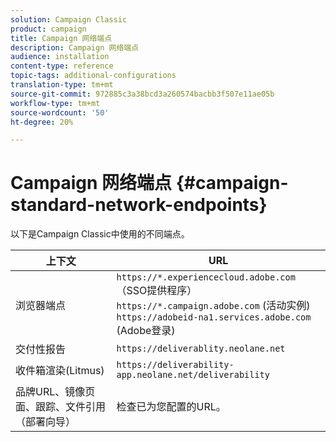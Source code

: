 ```yaml
---
solution: Campaign Classic
product: campaign
title: Campaign 网络端点
description: Campaign 网络端点
audience: installation
content-type: reference
topic-tags: additional-configurations
translation-type: tm+mt
source-git-commit: 972885c3a38bcd3a260574bacbb3f507e11ae05b
workflow-type: tm+mt
source-wordcount: '50'
ht-degree: 20%

---
```



# Campaign 网络端点 {#campaign-standard-network-endpoints}

以下是Campaign Classic中使用的不同端点。

| 上下文 | URL |
|--- |--- |
| 浏览器端点 | `https://*.experiencecloud.adobe.com` （SSO提供程序）<br>`https://*.campaign.adobe.com` (活动实例)<br>`https://adobeid-na1.services.adobe.com` (Adobe登录) |
| 交付性报告 | `https://deliverablity.neolane.net` |
| 收件箱渲染(Litmus) | `https://deliverability-app.neolane.net/deliverability` |
| 品牌URL、镜像页面、跟踪、文件引用（部署向导） | 检查已为您配置的URL。 |
